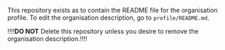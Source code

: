 This repository exists as to contain the README file for the organisation profile. To edit the organisation description, go to `profile/README.md`.

‼️‼️**DO NOT** Delete this repository unless you desire to remove the organisation description.‼️‼️
